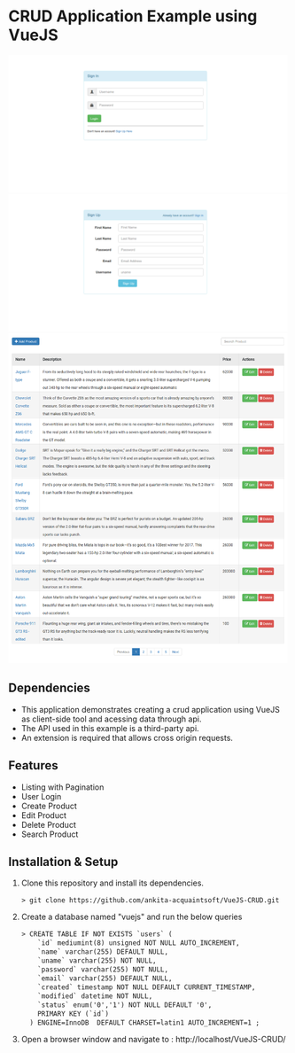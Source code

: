  # CRUD Application Example using VueJS #

![Home Page](readimg/home.png?raw=true)
![Signup Page](readimg/signup.png?raw=true)
![Listing Page](readimg/list.png?raw=true)
 
 ## Dependencies ##
 - This application demonstrates creating a crud application using VueJS as client-side tool and acessing data through api.
 - The API used in this example is a third-party api.
 - An extension is required that allows cross origin requests.

 ## Features ##
 - Listing with Pagination
 - User Login
 - Create Product
 - Edit Product
 - Delete Product
 - Search Product
 

 ## Installation & Setup ##

 1. Clone this repository and install its dependencies.
		
		> git clone https://github.com/ankita-acquaintsoft/VueJS-CRUD.git
		
 2. Create a database named "vuejs" and run the below queries

		> CREATE TABLE IF NOT EXISTS `users` (
		    `id` mediumint(8) unsigned NOT NULL AUTO_INCREMENT,
		    `name` varchar(255) DEFAULT NULL,
		    `uname` varchar(255) NOT NULL,
		    `password` varchar(255) NOT NULL,
		    `email` varchar(255) DEFAULT NULL,
		    `created` timestamp NOT NULL DEFAULT CURRENT_TIMESTAMP,
		    `modified` datetime NOT NULL,
		    `status` enum('0','1') NOT NULL DEFAULT '0',
		    PRIMARY KEY (`id`)
		  ) ENGINE=InnoDB  DEFAULT CHARSET=latin1 AUTO_INCREMENT=1 ;

 4. Open a browser window and navigate to : http://localhost/VueJS-CRUD/


